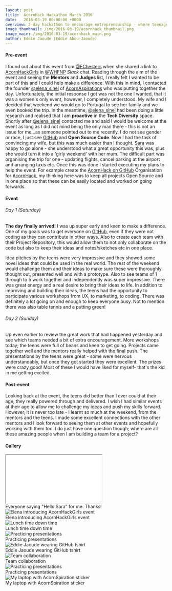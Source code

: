 ```yaml
---
layout: post
title:  AcornHack Hackathon March 2016
date:   2016-03-19 00:00:00 +0000
overview: 2-day hackathon to encourage entrepreneurship - where teenage girls will be inspired to get creative with coding, programming and digital technology, as well as attend masterclass workshops from digital marketing to APIs. The aim of this event is to give young women the basic tools that will enable them to make a more informed decisions.
image_thumbnail: /img/2016-03-19/acornhack_thumbnail.png
image_main: /img/2016-03-19/acornhack_main.png
author: Eddie Jaoude (Eddie Abou-Jaoude)
---
```


#### Pre-event

I found out about this event from [@EChesters](https://twitter.com/EChesters) when she shared a link to [AcornHackGirls](http://acornhackgirls.co.uk) in [@WHFNP](https://twitter.com/whfnp) *Slack* chat. Reading through the aim of the event and seeing the **Mentors** and **Judges** list, I really felt I wanted to be part of this and I could help make a difference. With this in mind, I contacted the founder [@elena_sinel](https://twitter.com/elena_sinel) of [AcornAspirations](http://acornaspirations.co.uk) who was putting together the day. Unfortunately, the initial response I got was not the one I wanted, that it was a women's only event, however, I completely understood. My wife and I decided that weekend we would go to Portugal to see her family and we even booked the trip. In the meantime, [@elena_sinel](https://twitter.com/elena_sinel) had been doing a little research and realised that I am **proactive** in the **Tech Diversity** space. Shortly after [@elena_sinel](https://twitter.com/elena_sinel) contacted me and said I would be welcome at the event as long as I did not mind being the only man there - this is not an issue for me...as someone pointed out to me recently, I do not see gender or race, I just see [GitHub](https://github.com) and **Open Source Code**. Now I had the task of convincing my wife, but this was much easier than I thought. [Sara](https://github.com/sarajaoude) was happy to go alone - she understood what a great opportunity this was, plus she would turn it into a 'girly weekend' with her mum.  The difficult part was organising the trip for one - updating flights, cancel parking at the airport and arranging taxis etc. Once this was done I started executing my plans to help the event. For example create the [AcornHack on GitHub](https://github.com/AcornHack) Organisation for [AcornHack](http://acornaspirations.co.uk), my thinking here was to keep all projects Open Source and in one place so that these can be easily located and worked on going forwards.

#### Event

###### Day 1 (Saturday)

**The day finally arrived!** I was up super early and keen to make a difference. One of my goals was to get everyone on [GitHub](https://github.com), even if they were not coding as they can contribute in other ways. Also to create each team with their Project Repository, this would allow them to not only collaborate on the code but also to keep their ideas and notes/sketches etc in one place.

Idea pitches by the teens were very impressive and they showed some novel ideas that could be used in the real world. The rest of the weekend would challenge them and their ideas to make sure these were thoroughly thought out, presented well and with a prototype. Also to see teams of 1 through to 5 work together and independently was super impressive. There was great energy and a real desire to bring their ideas to life. In addition to improving and building their ideas, the teens had the opportunity to participate various workshops from UX, to marketing, to coding. There was definitely a lot going on and enough to keep everyone busy. Not to mention there was also table tennis and a putting green!

###### Day 2 (Sunday)

Up even earlier to review the great work that had happened yesterday and see which teams needed a bit of extra encouragement. More workshops today; the teens were full of beans and keen to get going. Projects came together well and the mentors really helped with the final push. The presentations by the teens were great -  some were nervous understandably, but once they got started they were excellent. The prizes were crazy good! Most of these I would have liked for myself- that's the kid in me getting excited.

#### Post-event

Looking back at the event, the teens did better than I ever could at their age, they really powered through and delivered. I wish I had similar events at their age to allow me to challenge my ideas and push my skills forward. However, it is never too late - I learnt so much at the weekend, from the mentors and the teens. I made some excellent connections with the other mentors and I look forward to seeing them at other events and hopefully working with them too. I do just have one question though; where are all these amazing people when I am building a team for a project?

#### Gallery

<div class="card">
  <div class="embed-responsive embed-responsive-16by9 card-img-top img-fluid">
    <iframe class="embed-responsive-item" src="//www.youtube.com/embed/gEQ6qSUiarU?rel=0" allowfullscreen></iframe>
  </div>
  <div class="card-footer text-muted">
      Everyone saying "Hello Sara" for me. Thanks! <i class="fa fa-smile-o"></i>
    </div>
</div>

<div class="row">
    <div class="card-group">
        <div class="card">
          <img class="card-img-top img-fluid" src="/img/2016-03-19/elena_intro.jpg" alt="Elena introducing AcornHackGirls event" />
          <div class="card-footer text-muted">
              Elena introducing AcornHackGirls event
            </div>
        </div>
        <div class="card">
          <img class="card-img-top img-fluid" src="/img/2016-03-19/down_time.jpg" alt="Lunch time down time" />
          <div class="card-footer text-muted">
              Lunch time down time
            </div>
        </div>
        <div class="card">
          <img class="card-img-top img-fluid" src="/img/2016-03-19/practicing_presentations.jpg" alt="Practicing presentations" />
          <div class="card-footer text-muted">
              Practicing presentations
            </div>
        </div>
    </div>
</div>
<div class="row">
    <div class="card-group">
        <div class="card">
          <img class="card-img-top img-fluid" src="/img/2016-03-19/eddie_jaoude_github.jpg" alt="Eddie Jaoude wearing GitHub tshirt" />
          <div class="card-footer text-muted">
              Eddie Jaoude wearing GitHub tshirt
            </div>
        </div>
        <div class="card">
          <img class="card-img-top img-fluid" src="/img/2016-03-19/team_collaboration.jpg" alt="Team collaboration" />
          <div class="card-footer text-muted">
              Team collaboration
            </div>
        </div>
        <div class="card">
          <img class="card-img-top img-fluid" src="/img/2016-03-19/practicing_presentations_2.jpg" alt="Practicing presentations" />
          <div class="card-footer text-muted">
              Practicing presentations
            </div>
        </div>
    </div>
</div>

<div class="card">
  <img class="card-img-top img-fluid" src="/img/2016-03-19/laptop_stickers.jpg" alt="My laptop with AcornSpiration sticker" />
  <div class="card-footer text-muted">
      My laptop with AcornSpiration sticker
    </div>
</div>